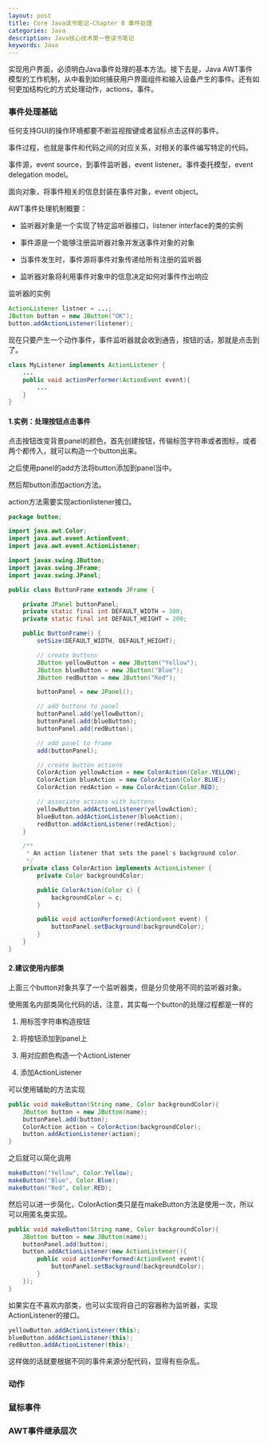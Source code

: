 ```yaml
---
layout: post
title: Core Java读书笔记-Chapter 8 事件处理
categories: Java
description: Java核心技术第一卷读书笔记
keywords: Java
---
```


实现用户界面，必须明白Java事件处理的基本方法。接下去是，Java AWT事件模型的工作机制，从中看到如何捕获用户界面组件和输入设备产生的事件。还有如何更加结构化的方式处理动作，actions，事件。

### 事件处理基础

任何支持GUI的操作环境都要不断监视按键或者鼠标点击这样的事件。

事件过程，也就是事件和代码之间的对应关系，对相关的事件编写特定的代码。

事件源，event source，到事件监听器，event listener。事件委托模型，event delegation model。

面向对象，将事件相关的信息封装在事件对象，event object。

AWT事件处理机制概要：

* 监听器对象是一个实现了特定监听器接口，listener interface的类的实例

* 事件源是一个能够注册监听器对象并发送事件对象的对象

* 当事件发生时，事件源将事件对象传递给所有注册的监听器

* 监听器对象将利用事件对象中的信息决定如何对事件作出响应

监听器的实例

```Java
ActionListener listner = ...;
JButton button = new JButton("OK");
button.addActionListener(listener);
```

现在只要产生一个动作事件，事件监听器就会收到通告，按钮的话，那就是点击到了。

```Java
class MyListener implements ActionListener {
	...
	public void actionPerformer(ActionEvent event){
		...
	}
}
```

#### 1.实例：处理按钮点击事件

点击按钮改变背景panel的颜色，首先创建按钮，传输标签字符串或者图标，或者两个都传入，就可以构造一个button出来。

之后使用panel的add方法将button添加到panel当中。

然后帮button添加action方法。

action方法需要实现actionlistener接口。


```Java
package button;

import java.awt.Color;
import java.awt.event.ActionEvent;
import java.awt.event.ActionListener;

import javax.swing.JButton;
import javax.swing.JFrame;
import javax.swing.JPanel;

public class ButtonFrame extends JFrame {

	private JPanel buttonPanel;
	private static final int DEFAULT_WIDTH = 300;
	private static final int DEFAULT_HEIGHT = 200;

	public ButtonFrame() {
		setSize(DEFAULT_WIDTH, DEFAULT_HEIGHT);

		// create buttons
		JButton yellowButton = new JButton("Yellow");
		JButton blueButton = new JButton("Blue");
		JButton redButton = new JButton("Red");

		buttonPanel = new JPanel();

		// add buttons to panel
		buttonPanel.add(yellowButton);
		buttonPanel.add(blueButton);
		buttonPanel.add(redButton);

		// add panel to frame
		add(buttonPanel);

		// create button actions
		ColorAction yellowAction = new ColorAction(Color.YELLOW);
		ColorAction blueAction = new ColorAction(Color.BLUE);
		ColorAction redAction = new ColorAction(Color.RED);

		// associate actions with buttons
		yellowButton.addActionListener(yellowAction);
		blueButton.addActionListener(blueAction);
		redButton.addActionListener(redAction);
	}

	/**
	 * An action listener that sets the panel's background color.
	 */
	private class ColorAction implements ActionListener {
		private Color backgroundColor;

		public ColorAction(Color c) {
			backgroundColor = c;
		}

		public void actionPerformed(ActionEvent event) {
			buttonPanel.setBackground(backgroundColor);
		}
	}
}

```

#### 2.建议使用内部类

上面三个button对象共享了一个监听器类，但是分贝使用不同的监听器对象。

使用匿名内部类简化代码的话，注意，其实每一个button的处理过程都是一样的

1. 用标签字符串构造按钮

2. 将按钮添加到panel上

3. 用对应颜色构造一个ActionListener

4. 添加ActionListener

可以使用辅助的方法实现

```Java
public void makeButton(String name, Color backgroundColor){
	JButton button = new JButton(name);
	buttonPanel.add(button);
	ColorAction action = ColorAction(backgroundColor);
	button.addActionListener(action);
}
```

之后就可以简化调用

```Java
makeButton("Yellow", Color.Yellow);
makeButton("Blue", Color.Blue);
makeButton("Red", Color.RED);
```

然后可以进一步简化，ColorAction类只是在makeButton方法是使用一次，所以可以用匿名类实现。

```Java
public void makeButton(String name, Color backgroundColor){
	JButton button = new JButton(name);
	buttonPanel.add(button);
	button.addActionListener(new ActionListener(){
		public void actionPerformed(ActionEvent event){
			buttonPanel.setBackground(backgroundColor);
		}
	});
}
```

如果实在不喜欢内部类，也可以实现将自己的容器称为监听器，实现ActionListener的接口。

```Java
yellowButton.addActionListener(this);
blueButton.addActionListener(this);
redButton.addActionListener(this);
```

这样做的话就要根据不同的事件来源分配代码，显得有些杂乱。

### 动作

### 鼠标事件

### AWT事件继承层次
